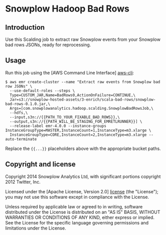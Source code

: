 # Snowplow Hadoop Bad Rows

## Introduction

Use this Scalding job to extract raw Snowplow events from your Snowplow bad rows JSONs, ready for reprocessing.

## Usage

Run this job using the [AWS Command Line Interface] [aws-cli]:

    $ aws emr create-cluster --name "Extract raw events from Snowplow bad row JSONs" \
      --use-default-roles --steps \
      Type=CUSTOM_JAR,Name=BadRows0,ActionOnFailure=CONTINUE,\
      Jar=s3://snowplow-hosted-assets/3-enrich/scala-bad-rows/snowplow-bad-rows-0.1.0.jar,\
      Args=[com.snowplowanalytics.hadoop.scalding.SnowplowBadRowsJob,\
      --hdfs,\
      --input,s3n://{{PATH_TO_YOUR_FIXABLE_BAD_ROWS}},\
      --output,s3n://{{PATH_WILL_BE_STAGING_FOR_EMRETLRUNNER}}] \
      --release-label emr-4.0.0 --instance-groups InstanceGroupType=MASTER,InstanceCount=1,InstanceType=m3.xlarge \
      InstanceGroupType=CORE,InstanceCount=2,InstanceType=m3.xlarge --auto-terminate

Replace the `{{...}}` placeholders above with the appropriate bucket paths.

## Copyright and license

Copyright 2014 Snowplow Analytics Ltd, with significant portions copyright 2012 Twitter, Inc.

Licensed under the [Apache License, Version 2.0] [license] (the "License");
you may not use this software except in compliance with the License.

Unless required by applicable law or agreed to in writing, software
distributed under the License is distributed on an "AS IS" BASIS,
WITHOUT WARRANTIES OR CONDITIONS OF ANY KIND, either express or implied.
See the License for the specific language governing permissions and
limitations under the License.

[wordcount]: https://github.com/twitter/scalding/blob/master/README.md
[scalding]: https://github.com/twitter/scalding/
[snowplow]: http://snowplowanalytics.com
[snowplow-hadoop-enrich]: https://github.com/snowplow/snowplow/tree/master/3-enrich/scala-hadoop-enrich
[spark-example-project]: https://github.com/snowplow/spark-example-project
[emr]: http://aws.amazon.com/elasticmapreduce/
[hello-txt]: https://github.com/snowplow/scalding-example-project/raw/master/data/hello.txt
[aws-cli]: http://aws.amazon.com/cli/
[elasticity]: https://github.com/rslifka/elasticity
[spark-plug]: https://github.com/ogrodnek/spark-plug
[lemur]: https://github.com/TheClimateCorporation/lemur
[boto]: http://boto.readthedocs.org/en/latest/ref/emr.html
[license]: http://www.apache.org/licenses/LICENSE-2.0
